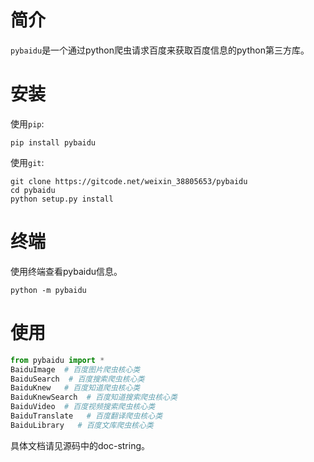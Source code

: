 # 简介
`pybaidu`是一个通过python爬虫请求百度来获取百度信息的python第三方库。

# 安装
使用`pip`:
```shell
pip install pybaidu
```
使用`git`:
```shell
git clone https://gitcode.net/weixin_38805653/pybaidu
cd pybaidu
python setup.py install
```

# 终端
使用终端查看pybaidu信息。
```shell
python -m pybaidu
```

# 使用
```python
from pybaidu import *
BaiduImage  # 百度图片爬虫核心类
BaiduSearch  # 百度搜索爬虫核心类
BaiduKnew   # 百度知道爬虫核心类
BaiduKnewSearch  # 百度知道搜索爬虫核心类
BaiduVideo  # 百度视频搜索爬虫核心类
BaiduTranslate   # 百度翻译爬虫核心类
BaiduLibrary   # 百度文库爬虫核心类
```
具体文档请见源码中的doc-string。
